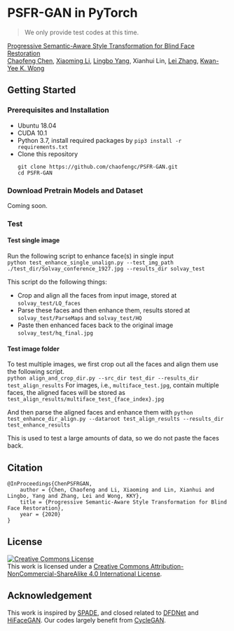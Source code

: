# PSFR-GAN in PyTorch 

> We only provide test codes at this time. 

[Progressive Semantic-Aware Style Transformation for Blind Face Restoration]()  
[Chaofeng Chen](https://chaofengc.github.io), [Xiaoming Li](https://csxmli2016.github.io/), [Lingbo Yang](https://lotayou.github.io), Xianhui Lin, [Lei Zhang](https://www4.comp.polyu.edu.hk/~cslzhang/), [Kwan-Yee K. Wong](https://i.cs.hku.hk/~kykwong/)

## Getting Started

### Prerequisites and Installation
- Ubuntu 18.04
- CUDA 10.1  
- Python 3.7, install required packages by `pip3 install -r requirements.txt`  
- Clone this repository
    ```
    git clone https://github.com/chaofengc/PSFR-GAN.git
    cd PSFR-GAN
    ```

### Download Pretrain Models and Dataset
Coming soon.

### Test

#### Test single image
Run the following script to enhance face(s) in single input  
`python test_enhance_single_unalign.py --test_img_path ./test_dir/Solvay_conference_1927.jpg --results_dir solvay_test`

This script do the following things:
- Crop and align all the faces from input image, stored at `solvay_test/LQ_faces`  
- Parse these faces and then enhance them, results stored at `solvay_test/ParseMaps` and `solvay_test/HQ`  
- Paste then enhanced faces back to the original image `solvay_test/hq_final.jpg`  

#### Test image folder 
To test multiple images, we first crop out all the faces and align them use the following script.  
```python align_and_crop_dir.py --src_dir test_dir --results_dir test_align_results```
For images, i.e., `multiface_test.jpg`, contain multiple faces, the aligned faces will be stored as `test_align_results/multiface_test_{face_index}.jpg`  

And then parse the aligned faces and enhance them with
```python test_enhance_dir_align.py --dataroot test_align_results --results_dir test_enhance_results```

This is used to test a large amounts of data, so we do not paste the faces back.

## Citation
```
@InProceedings{ChenPSFRGAN,
    author = {Chen, Chaofeng and Li, Xiaoming and Lin, Xianhui and Lingbo, Yang and Zhang, Lei and Wong, KKY},
    title = {Progressive Semantic-Aware Style Transformation for Blind Face Restoration},
    year = {2020}
}
```

## License

<a rel="license" href="http://creativecommons.org/licenses/by-nc-sa/4.0/"><img alt="Creative Commons License" style="border-width:0" src="https://i.creativecommons.org/l/by-nc-sa/4.0/88x31.png" /></a><br />This work is licensed under a <a rel="license" href="http://creativecommons.org/licenses/by-nc-sa/4.0/">Creative Commons Attribution-NonCommercial-ShareAlike 4.0 International License</a>.

## Acknowledgement

This work is inspired by [SPADE](https://github.com/NVlabs/SPADE), and closed related to [DFDNet](https://github.com/csxmli2016/DFDNet) and [HiFaceGAN](https://github.com/Lotayou/Face-Renovation). Our codes largely benefit from [CycleGAN](https://github.com/junyanz/pytorch-CycleGAN-and-pix2pix).
